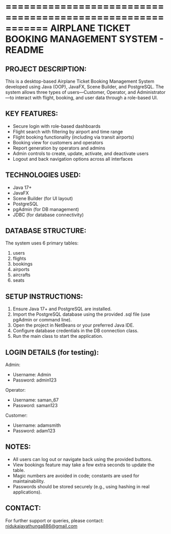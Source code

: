 ===========================================================
AIRPLANE TICKET BOOKING MANAGEMENT SYSTEM - README
===========================================================

PROJECT DESCRIPTION:
---------------------
This is a desktop-based Airplane Ticket Booking Management System developed using Java (OOP), JavaFX, Scene Builder, and PostgreSQL. The system allows three types of users—Customer, Operator, and Administrator—to interact with flight, booking, and user data through a role-based UI.

KEY FEATURES:
-------------
- Secure login with role-based dashboards
- Flight search with filtering by airport and time range
- Flight booking functionality (including via transit airports)
- Booking view for customers and operators
- Report generation by operators and admins
- Admin controls to create, update, activate, and deactivate users
- Logout and back navigation options across all interfaces

TECHNOLOGIES USED:
------------------
- Java 17+
- JavaFX
- Scene Builder (for UI layout)
- PostgreSQL
- pgAdmin (for DB management)
- JDBC (for database connectivity)

DATABASE STRUCTURE:
-------------------
The system uses 6 primary tables:
1. users
2. flights
3. bookings
4. airports
5. aircrafts
6. seats

SETUP INSTRUCTIONS:
-------------------
1. Ensure Java 17+ and PostgreSQL are installed.
2. Import the PostgreSQL database using the provided .sql file (use pgAdmin or command line).
3. Open the project in NetBeans or your preferred Java IDE.
4. Configure database credentials in the DB connection class.
5. Run the main class to start the application.

LOGIN DETAILS (for testing):
----------------------------
Admin:
- Username: Admin
- Password: admin123

Operator:
- Username: saman_67
- Password: saman123

Customer:
- Username: adamsmith
- Password: adam123

NOTES:
------
- All users can log out or navigate back using the provided buttons.
- View bookings feature may take a few extra seconds to update the table.
- Magic numbers are avoided in code; constants are used for maintainability.
- Passwords should be stored securely (e.g., using hashing in real applications).

CONTACT:
--------
For further support or queries, please contact:
nidukajayathunga886@gmail.com

